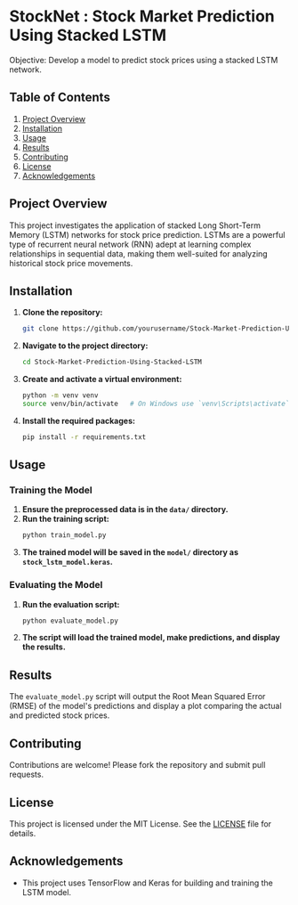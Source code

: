 # StockNet : Stock Market Prediction Using Stacked LSTM
Objective: Develop a model to predict stock prices using a stacked LSTM network.

## Table of Contents
1. [Project Overview](#project-overview)
2. [Installation](#installation)
3. [Usage](#usage)
4. [Results](#results)
5. [Contributing](#contributing)
6. [License](#license)
7. [Acknowledgements](#acknowledgements)

## Project Overview
This project investigates the application of stacked Long Short-Term Memory (LSTM) networks for stock price prediction. LSTMs are a powerful type of recurrent neural network (RNN) adept at learning complex relationships in sequential data, making them well-suited for analyzing historical stock price movements.

## Installation
1. **Clone the repository:**
    ```sh
    git clone https://github.com/yourusername/Stock-Market-Prediction-Using-Stacked-LSTM.git
    ```
2. **Navigate to the project directory:**
    ```sh
    cd Stock-Market-Prediction-Using-Stacked-LSTM
    ```
3. **Create and activate a virtual environment:**
    ```sh
    python -m venv venv
    source venv/bin/activate   # On Windows use `venv\Scripts\activate`
    ```
4. **Install the required packages:**
    ```sh
    pip install -r requirements.txt
    ```

## Usage
### Training the Model
1. **Ensure the preprocessed data is in the `data/` directory.**
2. **Run the training script:**
    ```sh
    python train_model.py
    ```
3. **The trained model will be saved in the `model/` directory as `stock_lstm_model.keras`.**

### Evaluating the Model
1. **Run the evaluation script:**
    ```sh
    python evaluate_model.py
    ```
2. **The script will load the trained model, make predictions, and display the results.**

## Results
The `evaluate_model.py` script will output the Root Mean Squared Error (RMSE) of the model's predictions and display a plot comparing the actual and predicted stock prices.

## Contributing
Contributions are welcome! Please fork the repository and submit pull requests.

## License
This project is licensed under the MIT License. See the [LICENSE](LICENSE) file for details.

## Acknowledgements
- This project uses TensorFlow and Keras for building and training the LSTM model.
